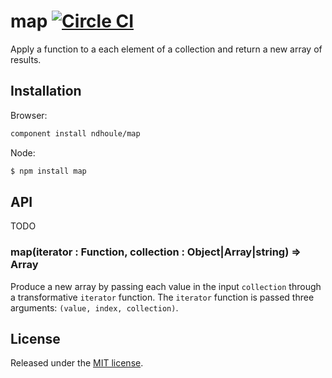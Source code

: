 # map [![Circle CI][circleci-badge]][circleci-link]

Apply a function to a each element of a collection and return a new array of results.

## Installation

Browser:

```sh
component install ndhoule/map
```

Node:

```sh
$ npm install map
```

## API

TODO
### map(iterator : Function, collection : Object|Array|string) => Array

Produce a new array by passing each value in the input `collection` through a transformative `iterator` function. The `iterator` function is passed three arguments: `(value, index, collection)`.

## License

Released under the [MIT license](LICENSE.md).

[circleci-link]: https://circleci.com/gh/ndhoule/map
[circleci-badge]: https://circleci.com/gh/ndhoule/map.svg?style=svg&circle-token=
